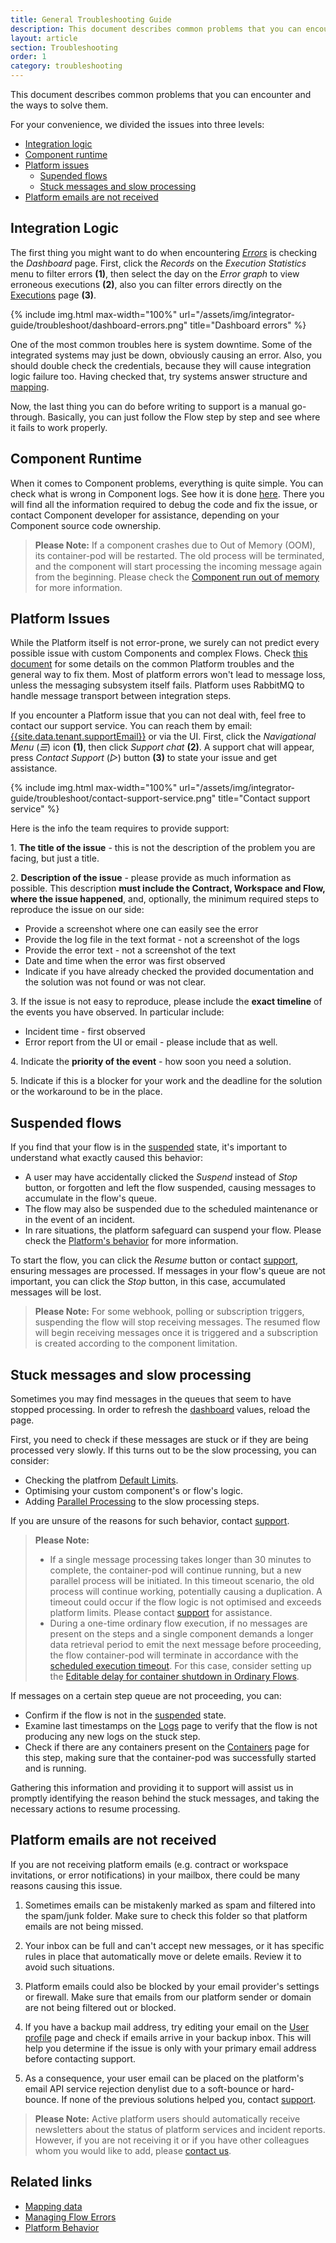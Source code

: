 ```yaml
---
title: General Troubleshooting Guide
description: This document describes common problems that you can encounter and the ways to solve them.
layout: article
section: Troubleshooting
order: 1
category: troubleshooting
---
```


This document describes common problems that you can encounter and the ways to solve them.

For your convenience, we divided the issues into three levels:

* [Integration logic](#integration-logic)
* [Component runtime](#component-runtime)
* [Platform issues](#platform-issues)
   * [Supended flows](#suspended-flows)
   * [Stuck messages and slow processing](#stuck-messages-and-slow-processing)
* [Platform emails are not received](#platform-emails-are-not-received)

## Integration Logic

The first thing you might want to do when encountering *[Errors](/developers/error-retry)* is checking the *Dashboard* page. First, click the *Records* on the *Execution Statistics* menu to filter errors **(1)**, then select the day on the *Error graph* to view erroneous executions **(2)**, also you can filter errors directly on the [Executions](executions) page **(3)**.

{% include img.html max-width="100%" url="/assets/img/integrator-guide/troubleshoot/dashboard-errors.png" title="Dashboard errors" %}

One of the most common troubles here is system downtime. Some of the integrated systems may just be down, obviously causing an error. Also, you should double check the credentials, because they will cause integration logic failure too. Having checked that, try systems answer structure and [mapping](mapping-data).

Now, the last thing you can do before writing to support is a manual go-through. Basically, you can just follow the Flow step by step and see where it fails to work properly.

## Component Runtime

When it comes to Component problems, everything is quite simple. You can check what is wrong in Component logs. See how it is done [here](managing-flow-errors). There you will find all the information required to debug the code and fix the issue, or contact Component developer for assistance, depending on your Component source code ownership.

> **Please Note:** If a component crashes due to Out of Memory (OOM), its container-pod will be restarted. The old process will be terminated, and the component will start processing the incoming message again from the beginning. Please check the [Component run out of memory](/guides/platform-behavior.html#component-run-out-of-memory) for more information.

## Platform Issues

While the Platform itself is not error-prone, we surely can not predict every possible issue with custom Components and complex Flows. Check [this document](platform-behavior) for some details on the common Platform troubles and the general way to fix them.
Most of platform errors won't lead to message loss, unless the messaging subsystem itself fails. Platform uses RabbitMQ to handle message transport between integration steps.

If you encounter a Platform issue that you can not deal with, feel free to
contact our support service. You can reach them by email: [{{site.data.tenant.supportEmail}}](mailto:{{site.data.tenant.supportEmail}}) or via the UI. First, click the *Navigational Menu* (*☰*) icon **(1)**, then click *Support chat* **(2)**. A support chat will appear, press *Contact Support* (*▻*) button **(3)** to state your issue and get assistance.

{% include img.html max-width="100%" url="/assets/img/integrator-guide/troubleshoot/contact-support-service.png" title="Contact support service" %}

Here is the info the team requires to provide support:

1\. **The title of the issue** - this is not the description of the problem you are facing, but just a title.

2\. **Description of the issue** - please provide as much information as possible. This description **must include the Contract, Workspace and Flow, where the issue happened**, and, optionally, the minimum required steps to reproduce the issue on our side:
- Provide a screenshot where one can easily see the error
- Provide the log file in the text format - not a screenshot of the logs
- Provide the error text - not a screenshot of the text
- Date and time when the error was first observed
- Indicate if you have already checked the provided documentation and the solution was not found or was not clear.

3\. If the issue is not easy to reproduce, please include the **exact timeline** of the events you have observed. In particular include:
- Incident time - first observed
- Error report from the UI or email - please include that as well.

4\. Indicate the **priority of the event** - how soon you need a solution.

5\. Indicate if this is a blocker for your work and the deadline for the solution or the workaround to be in the place.

## Suspended flows

If you find that your flow is in the [suspended](/getting-started/integration-flow.html#flow-states) state, it's important to understand what exactly caused this behavior:
- A user may have accidentally clicked the *Suspend* instead of *Stop* button, or forgotten and left the flow suspended, causing messages to accumulate in the flow's queue.
- The flow may also be suspended due to the scheduled maintenance or in the event of an incident. 
- In rare situations, the platform safeguard can suspend your flow. Please check the [Platform's behavior](/guides/platform-behavior.html#flow-suspension) for more information.

To start the flow, you can click the *Resume* button or contact [support](mailto:{{site.data.tenant.supportEmail}}), ensuring messages are processed. If messages in your flow's queue are not important, you can click the *Stop* button, in this case, accumulated messages will be lost.

> **Please Note:** For some webhook, polling or subscription triggers, suspending the flow will stop receiving messages. The resumed flow will begin receiving messages once it is triggered and a subscription is created according to the component limitation.

## Stuck messages and slow processing

Sometimes you may find messages in the queues that seem to have stopped processing. In order to refresh the [dashboard](/assets/img/integrator-guide/troubleshoot/dashboard-errors.png) values, reload the page. 

First, you need to check if these messages are stuck or if they are being processed very slowly. If this turns out to be the slow processing, you can consider:

- Checking the platfrom [Default Limits](/guides/platform-behavior.html#default-limits). 
- Optimising your custom component's or flow's logic.
- Adding [Parallel Processing](/guides/managing-flows.html#parallel-processing) to the slow processing steps. 

If you are unsure of the reasons for such behavior, contact [support](mailto:{{site.data.tenant.supportEmail}}).

> **Please Note:** 
> * If a single message processing takes longer than 30 minutes to complete, the container-pod will continue running, but a new parallel process will be initiated. In this timeout scenario, the old process will continue working, potentially causing a duplication. A timeout could occur if the flow logic is not optimised and exceeds platform limits. Please contact [support](mailto:{{site.data.tenant.supportEmail}}) for assistance.
> * During a one-time ordinary flow execution, if no messages are present on the steps and a single component demands a longer data retrieval period to emit the next message before proceeding, the flow container-pod will terminate in accordance with the [scheduled execution timeout](/releases/24/45.html#extending-scheduled_execution_timeout-to-720-seconds). For this case, consider setting up the [Editable delay for container shutdown in Ordinary Flows](/guides/managing-flows.html#editable-delay-for-container-shutdown-in-ordinary-flows).

If messages on a certain step queue are not proceeding, you can:
- Confirm if the flow is not in the [suspended](#suspended-flows) state. 
- Examine last timestamps on the [Logs](/getting-started/logs-page) page to verify that the flow is not producing any new logs on the stuck step.
- Check if there are any containers present on the [Containers](/guides/executions.html#containers-page) page for this step, making sure that the container-pod was successfully started and is running.

Gathering this information and providing it to support will assist us in promptly identifying the reason behind the stuck messages, and taking the necessary actions to resume processing.

## Platform emails are not received

If you are not receiving platform emails (e.g. contract or workspace invitations, or error notifications) in your mailbox, there could be many reasons causing this issue.

1. Sometimes emails can be mistakenly marked as spam and filtered into the spam/junk folder. Make sure to check this folder so that platform emails are not being missed.

2. Your inbox can be full and can't accept new messages, or it has specific rules in place that automatically move or delete emails. Review it to avoid such situations.

3. Platform emails could also be blocked by your email provider's settings or firewall. Make sure that emails from our platform sender or domain are not being filtered out or blocked.

4. If you have a backup mail address, try editing your email on the [User profile](/getting-started/user-profile-information) page and check if emails arrive in your backup inbox. This will help you determine if the issue is only with your primary email address before contacting support.

5. As a consequence, your user email can be placed on the platform's email API service rejection denylist due to a soft-bounce or hard-bounce. If none of the previous solutions helped you, contact [support](mailto:{{site.data.tenant.supportEmail}}).

> **Please Note:** Active platform users should automatically receive newsletters about the status of platform services and incident reports. However, if you are not receiving it or if you have other colleagues whom you would like to add, please [contact us](/admin/reporting-issue.html#how-to-contact-us).

## Related links

- [Mapping data](mapping-data)
- [Managing Flow Errors](managing-flow-errors)
- [Platform Behavior](platform-behavior)